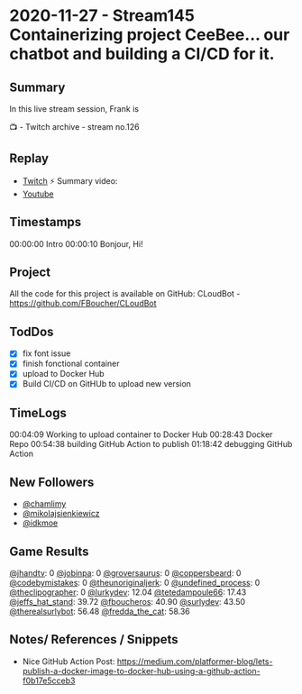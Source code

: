 
# 2020-11-27 - Stream145 Containerizing project CeeBee... our chatbot and building a CI/CD for it.

Summary
-------

In this live stream session, Frank is 

📺 - Twitch archive - stream no.126

Replay
------

- [Twitch](https://www.twitch.tv/fboucheros)
⚡ Summary video:
- [Youtube](https://youtu.be/HBruR9lx4T0)


Timestamps
--------
00:00:00 Intro
00:00:10 Bonjour, Hi!

## Project

All the code for this project is available on GitHub: CLoudBot - https://github.com/FBoucher/CLoudBot

## TodDos

- [X] fix font issue
- [X] finish fonctional container
- [X] upload to Docker Hub
- [X] Build CI/CD on GitHUb to upload new version

## TimeLogs

00:04:09 Working to upload container to Docker Hub
00:28:43 Docker Repo
00:54:38 building GitHub Action to publish
01:18:42 debugging GitHub Action

## New Followers

- [@chamlimy](https://www.twitch.tv/chamlimy)
- [@mikolajsienkiewicz](https://www.twitch.tv/mikolajsienkiewicz)
- [@idkmoe](https://www.twitch.tv/idkmoe)

## Game Results

[@jhandtv](https://www.twitch.tv/jhandtv): 0
[@jobinpa](https://www.twitch.tv/jobinpa): 0
[@groversaurus](https://www.twitch.tv/groversaurus): 0
[@coppersbeard](https://www.twitch.tv/coppersbeard): 0
[@codebymistakes](https://www.twitch.tv/codebymistakes): 0
[@theunoriginaljerk](https://www.twitch.tv/theunoriginaljerk): 0
[@undefined_process](https://www.twitch.tv/undefined_process): 0
[@theclipographer](https://www.twitch.tv/theclipographer): 0
[@lurkydev](https://www.twitch.tv/lurkydev): 12.04
[@tetedampoule66](https://www.twitch.tv/tetedampoule66): 17.43
[@jeffs_hat_stand](https://www.twitch.tv/jeffs_hat_stand): 39.72
[@fboucheros](https://www.twitch.tv/fboucheros): 40.90
[@surlydev](https://www.twitch.tv/surlydev): 43.50
[@therealsurlybot](https://www.twitch.tv/therealsurlybot): 56.48
[@fredda_the_cat](https://www.twitch.tv/fredda_the_cat): 58.36

## Notes/ References / Snippets

- Nice GitHub Action Post: https://medium.com/platformer-blog/lets-publish-a-docker-image-to-docker-hub-using-a-github-action-f0b17e5cceb3
